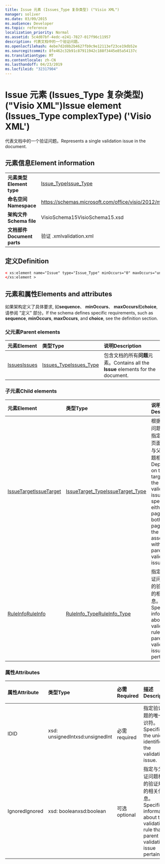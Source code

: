 ```yaml
---
title: Issue 元素 (Issues_Type 复杂类型) ("Visio XML")
manager: soliver
ms.date: 03/09/2015
ms.audience: Developer
ms.topic: reference
localization_priority: Normal
ms.assetid: 5c4d07bf-4edc-e241-7827-017f96c11957
description: 代表文档中的一个验证问题。
ms.openlocfilehash: 4ebe7d2d8b2b4627fb9c9e12113ef23ce19db52e
ms.sourcegitcommit: 8fe462c32b91c87911942c188f3445e85a54137c
ms.translationtype: MT
ms.contentlocale: zh-CN
ms.lasthandoff: 04/23/2019
ms.locfileid: "32317904"
---
```

# <a name="issue-element-issuestype-complextype-visio-xml"></a><span data-ttu-id="291f6-103">Issue 元素 (Issues_Type 复杂类型) ("Visio XML")</span><span class="sxs-lookup"><span data-stu-id="291f6-103">Issue element (Issues_Type complexType) ('Visio XML')</span></span>

<span data-ttu-id="291f6-104">代表文档中的一个验证问题。</span><span class="sxs-lookup"><span data-stu-id="291f6-104">Represents a single validation issue in the document.</span></span>
  
## <a name="element-information"></a><span data-ttu-id="291f6-105">元素信息</span><span class="sxs-lookup"><span data-stu-id="291f6-105">Element information</span></span>

|||
|:-----|:-----|
|<span data-ttu-id="291f6-106">**元素类型**</span><span class="sxs-lookup"><span data-stu-id="291f6-106">**Element type**</span></span> <br/> |[<span data-ttu-id="291f6-107">Issue_Type</span><span class="sxs-lookup"><span data-stu-id="291f6-107">Issue_Type</span></span>](issue_type-complextypevisio-xml.md) <br/> |
|<span data-ttu-id="291f6-108">**命名空间**</span><span class="sxs-lookup"><span data-stu-id="291f6-108">**Namespace**</span></span> <br/> |https://schemas.microsoft.com/office/visio/2012/main  <br/> |
|<span data-ttu-id="291f6-109">**架构文件**</span><span class="sxs-lookup"><span data-stu-id="291f6-109">**Schema file**</span></span> <br/> |<span data-ttu-id="291f6-110">VisioSchema15</span><span class="sxs-lookup"><span data-stu-id="291f6-110">VisioSchema15.xsd</span></span>  <br/> |
|<span data-ttu-id="291f6-111">**文档部件**</span><span class="sxs-lookup"><span data-stu-id="291f6-111">**Document parts**</span></span> <br/> |<span data-ttu-id="291f6-112">验证 .xml</span><span class="sxs-lookup"><span data-stu-id="291f6-112">validation.xml</span></span>  <br/> |
   
## <a name="definition"></a><span data-ttu-id="291f6-113">定义</span><span class="sxs-lookup"><span data-stu-id="291f6-113">Definition</span></span>

```XML
< xs:element name="Issue" type="Issue_Type" minOccurs="0" maxOccurs="unbounded" >
</xs:element >
```

## <a name="elements-and-attributes"></a><span data-ttu-id="291f6-114">元素和属性</span><span class="sxs-lookup"><span data-stu-id="291f6-114">Elements and attributes</span></span>

<span data-ttu-id="291f6-115">如果架构定义了具体要求, 如**sequence**、 **minOccurs**、 **maxOccurs**和**choice**, 请参阅 "定义" 部分。</span><span class="sxs-lookup"><span data-stu-id="291f6-115">If the schema defines specific requirements, such as **sequence**, **minOccurs**, **maxOccurs**, and **choice**, see the definition section.</span></span> 
  
### <a name="parent-elements"></a><span data-ttu-id="291f6-116">父元素</span><span class="sxs-lookup"><span data-stu-id="291f6-116">Parent elements</span></span>

|<span data-ttu-id="291f6-117">**元素**</span><span class="sxs-lookup"><span data-stu-id="291f6-117">**Element**</span></span>|<span data-ttu-id="291f6-118">**类型**</span><span class="sxs-lookup"><span data-stu-id="291f6-118">**Type**</span></span>|<span data-ttu-id="291f6-119">**说明**</span><span class="sxs-lookup"><span data-stu-id="291f6-119">**Description**</span></span>|
|:-----|:-----|:-----|
|[<span data-ttu-id="291f6-120">Issues</span><span class="sxs-lookup"><span data-stu-id="291f6-120">Issues</span></span>](issues-element-validation_type-complextypevisio-xml.md) <br/> |[<span data-ttu-id="291f6-121">Issues_Type</span><span class="sxs-lookup"><span data-stu-id="291f6-121">Issues_Type</span></span>](issues_type-complextypevisio-xml.md) <br/> |<span data-ttu-id="291f6-122">包含文档的所有**问题**元素。</span><span class="sxs-lookup"><span data-stu-id="291f6-122">Contains all the **Issue** elements for the document.</span></span>  <br/> |
   
### <a name="child-elements"></a><span data-ttu-id="291f6-123">子元素</span><span class="sxs-lookup"><span data-stu-id="291f6-123">Child elements</span></span>

|<span data-ttu-id="291f6-124">**元素**</span><span class="sxs-lookup"><span data-stu-id="291f6-124">**Element**</span></span>|<span data-ttu-id="291f6-125">**类型**</span><span class="sxs-lookup"><span data-stu-id="291f6-125">**Type**</span></span>|<span data-ttu-id="291f6-126">**说明**</span><span class="sxs-lookup"><span data-stu-id="291f6-126">**Description**</span></span>|
|:-----|:-----|:-----|
|[<span data-ttu-id="291f6-127">IssueTarget</span><span class="sxs-lookup"><span data-stu-id="291f6-127">IssueTarget</span></span>](issuetarget-element-issue_type-complextypevisio-xml.md) <br/> |[<span data-ttu-id="291f6-128">IssueTarget_Type</span><span class="sxs-lookup"><span data-stu-id="291f6-128">IssueTarget_Type</span></span>](issuetarget_type-complextypevisio-xml.md) <br/> |<span data-ttu-id="291f6-129">根据父验证问题的目标, 指定页面或页面和形状, 与父验证问题相关联。</span><span class="sxs-lookup"><span data-stu-id="291f6-129">Depending on the target of the parent validation issue, specifies either the page, or both the page and the shape, associated with the parent validation issue.</span></span>  <br/> |
|[<span data-ttu-id="291f6-130">RuleInfo</span><span class="sxs-lookup"><span data-stu-id="291f6-130">RuleInfo</span></span>](ruleinfo-element-issue_type-complextypevisio-xml.md) <br/> |[<span data-ttu-id="291f6-131">RuleInfo_Type</span><span class="sxs-lookup"><span data-stu-id="291f6-131">RuleInfo_Type</span></span>](ruleinfo_type-complextypevisio-xml.md) <br/> |<span data-ttu-id="291f6-132">指定与父验证问题相关的验证规则的相关信息。</span><span class="sxs-lookup"><span data-stu-id="291f6-132">Specifies information about the validation rule that the parent validation issue pertains to.</span></span>  <br/> |
   
### <a name="attributes"></a><span data-ttu-id="291f6-133">属性</span><span class="sxs-lookup"><span data-stu-id="291f6-133">Attributes</span></span>

|<span data-ttu-id="291f6-134">**属性**</span><span class="sxs-lookup"><span data-stu-id="291f6-134">**Attribute**</span></span>|<span data-ttu-id="291f6-135">**类型**</span><span class="sxs-lookup"><span data-stu-id="291f6-135">**Type**</span></span>|<span data-ttu-id="291f6-136">**必需**</span><span class="sxs-lookup"><span data-stu-id="291f6-136">**Required**</span></span>|<span data-ttu-id="291f6-137">**描述**</span><span class="sxs-lookup"><span data-stu-id="291f6-137">**Description**</span></span>|<span data-ttu-id="291f6-138">**可能的值**</span><span class="sxs-lookup"><span data-stu-id="291f6-138">**Possible values**</span></span>|
|:-----|:-----|:-----|:-----|:-----|
|<span data-ttu-id="291f6-139">ID</span><span class="sxs-lookup"><span data-stu-id="291f6-139">ID</span></span>  <br/> |<span data-ttu-id="291f6-140">xsd: unsignedInt</span><span class="sxs-lookup"><span data-stu-id="291f6-140">xsd:unsignedInt</span></span>  <br/> |<span data-ttu-id="291f6-141">必需</span><span class="sxs-lookup"><span data-stu-id="291f6-141">required</span></span>  <br/> |<span data-ttu-id="291f6-142">指定验证问题的唯一标识符。</span><span class="sxs-lookup"><span data-stu-id="291f6-142">Specifies the unique identifier of the validation issue.</span></span>  <br/> |<span data-ttu-id="291f6-143">xsd: unsignedInt 类型的值。</span><span class="sxs-lookup"><span data-stu-id="291f6-143">Values of the xsd:unsignedInt type.</span></span>  <br/> |
|<span data-ttu-id="291f6-144">Ignored</span><span class="sxs-lookup"><span data-stu-id="291f6-144">Ignored</span></span>  <br/> |<span data-ttu-id="291f6-145">xsd: boolean</span><span class="sxs-lookup"><span data-stu-id="291f6-145">xsd:boolean</span></span>  <br/> |<span data-ttu-id="291f6-146">可选</span><span class="sxs-lookup"><span data-stu-id="291f6-146">optional</span></span>  <br/> |<span data-ttu-id="291f6-147">指定与父验证问题相关的验证规则的相关信息。</span><span class="sxs-lookup"><span data-stu-id="291f6-147">Specifies information about the validation rule that the parent validation issue pertains to.</span></span>  <br/> |<span data-ttu-id="291f6-148">xsd: boolean 类型的值。</span><span class="sxs-lookup"><span data-stu-id="291f6-148">Values of the xsd:boolean type.</span></span>  <br/> |
   

